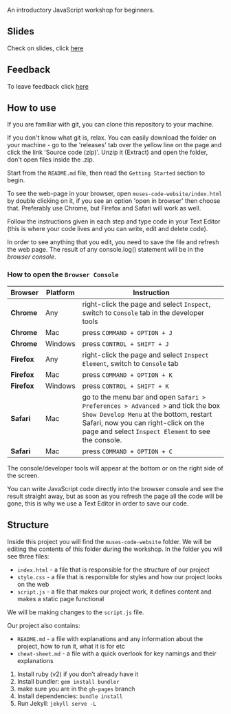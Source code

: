 An introductory JavaScript workshop for beginners.

## Slides

Check on slides, click [here](https://goo.gl/5HNvxD)

## Feedback

To leave feedback click [here](https://docs.google.com/forms/d/e/1FAIpQLSdoOaviRIqsDPi1ZPTvTDVEzeQrSiEoDhsS0tmAIQZmkLkvxw/viewform?c=0&w=1)

## How to use

If you are familiar with git, you can clone this repository to your machine.

If you don't know what git is, relax. You can easily download the folder on your machine - go to
the 'releases' tab over the yellow line on the page and click the link 'Source code (zip)'.
Unzip it (Extract) and open the folder, don't open files inside the .zip.

Start from the `README.md` file, then read the `Getting Started` section to begin.

To see the web-page in your browser, open `muses-code-website/index.html` by double clicking on it, if you see
an option 'open in browser' then choose that. Preferably use Chrome, but Firefox and Safari will work as well.

Follow the instructions given in each step and type code in your Text Editor (this is where your code lives and you can write, edit and delete code).

In order to see anything that you edit, you need to save the file and refresh the web page. The result of any console.log() statement will be in the _browser console_.

### How to open the `Browser Console`

| Browser | Platform | Instruction |
| --- | --- | --- |
| **Chrome** | Any | right-click the page and select `Inspect`, switch to `Console` tab in the developer tools |
| **Chrome** | Mac | press `COMMAND + OPTION + J` |
| **Chrome** | Windows | press `CONTROL + SHIFT + J` |
| **Firefox** | Any | right-click the page and select `Inspect Element`, switch to `Console` tab |
| **Firefox** | Mac | press `COMMAND + OPTION + K` |
| **Firefox** | Windows | press `CONTROL + SHIFT + K` |
| **Safari** | Mac | go to the menu bar and open `Safari > Preferences > Advanced >` and tick the box `Show Develop Menu` at the bottom, restart Safari, now you can right-click on the page and select `Inspect Element` to see the console. |
| **Safari** | Mac | press `COMMAND + OPTION + C` |

The console/developer tools will appear at the bottom or on the right side of the screen.

You can write JavaScript code directly into the browser console and see the result straight away, but as soon as you refresh the page all the code will be gone, this is why we use a Text Editor in order to save our code.

## Structure

Inside this project you will find the `muses-code-website` folder. We will be editing the contents of this folder during the workshop. In the folder you will see three files:
- `index.html` - a file that is responsible for the structure of our project
- `style.css` - a file that is responsible for styles and how our project looks on the web
- `script.js` - a file that makes our project work, it defines content and makes a static page functional

We will be making changes to the `script.js` file.


Our project also contains:
- `README.md` - a file with explanations and any information about the project, how to run it, what it is for etc
- `cheat-sheet.md` - a file with a quick overlook for key namings and their explanations

1. Install ruby (v2) if you don’t already have it
2. Install bundler: `gem install bundler`
3. make sure you are in the `gh-pages` branch
4. Install dependencies: `bundle install` 
5. Run Jekyll: `jekyll serve -L`